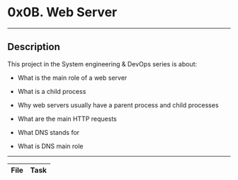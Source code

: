 # 0x0B. Web Server
---
## Description

This project in the System engineering & DevOps series is about:

* What is the main role of a web server
* What is a child process
* Why web servers usually have a parent process and child processes
* What are the main HTTP requests

* What DNS stands for
* What is DNS main role

---
File|Task
---|---
